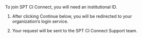 To join SPT CI Connect, you will need an institutional ID.

1) After clicking Continue below, you will be redirected to your organization’s login service.

2) Your request will be sent to the SPT CI Connect Support team.
